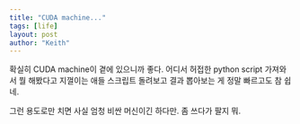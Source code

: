 ```yaml
---
title: "CUDA machine..."
tags: [life]
layout: post
author: "Keith"
---
```


확실히 CUDA machine이 곁에 있으니까 좋다. 어디서 허접한 python script 가져와서 뭘 해봤다고 지껄이는 애들 스크립트 돌려보고 결과 뽑아보는 게 정말 빠르고도 참 쉽네.

그런 용도로만 치면 사실 엄청 비싼 머신이긴 하다만. 좀 쓰다가 팔지 뭐.